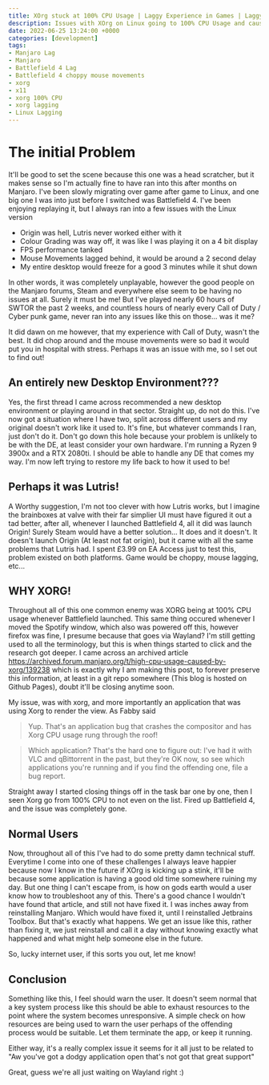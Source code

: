 ```yaml
---
title: XOrg stuck at 100% CPU Usage | Laggy Experience in Games | Laggy Manjaro (SOLUTION)
description: Issues with XOrg on Linux going to 100% CPU Usage and causing your games to lag? I found the solution!
date: 2022-06-25 13:24:00 +0000
categories: [development]
tags: 
- Manjaro Lag
- Manjaro
- Battlefield 4 Lag
- Battlefield 4 choppy mouse movements
- xorg
- x11
- xorg 100% CPU
- xorg lagging
- Linux Lagging
---
```


# The initial Problem

It'll be good to set the scene because this one was a head scratcher, but it makes sense so I'm actually fine to have ran into this after months on Manjaro. I've been slowly migrating over game after game to Linux, and one big one I was into just before I switched was Battlefield 4. I've been enjoying replaying it, but I always ran into a few issues with the Linux version
- Origin was hell, Lutris never worked either with it
- Colour Grading was way off, it was like I was playing it on a 4 bit display
- FPS performance tanked
- Mouse Movements lagged behind, it would be around a 2 second delay
- My entire desktop would freeze for a good 3 minutes while it shut down

In other words, it was completely unplayable, however the good people on the Manjaro forums, Steam and everywhere else seem to be having no issues at all. Surely it must be me! But I've played nearly 60 hours of SWTOR the past 2 weeks, and countless hours of nearly every Call of Duty / Cyber punk game, never ran into any issues like this on those... was it me?

It did dawn on me however, that my experience with Call of Duty, wasn't the best. It did chop around and the mouse movements were so bad it would put you in hospital with stress. Perhaps it was an issue with me, so I set out to find out!

## An entirely new Desktop Environment???

Yes, the first thread I came across recommended a new desktop environment or playing around in that sector. Straight up, do not do this. I've now got a situation where I have two, split across different users and my original doesn't work like it used to. It's fine, but whatever commands I ran, just don't do it. Don't go down this hole because your problem is unlikely to be with the DE, at least consider your own hardware. I'm running a Ryzen 9 3900x and a RTX 2080ti. I should be able to handle any DE that comes my way. I'm now left trying to restore my life back to how it used to be!

## Perhaps it was Lutris!
A Worthy suggestion, I'm not too clever with how Lutris works, but I imagine the brainboxes at valve with their far simplier UI must have figured it out a tad better, after all, whenever I launched Battlefield 4, all it did was launch Origin! Surely Steam would have a better solution... It does and it doesn't. It doesn't launch Origin (At least not fat origin), but it came with all the same problems that Lutris had. I spent £3.99 on EA Access just to test this, problem existed on both platforms. Game would be choppy, mouse lagging, etc...

## WHY XORG!

Throughout all of this one common enemy was XORG being at 100% CPU usage whenever Battlefield launched. This same thing occured whenever I moved the Spotify window, which also was powered off this, however firefox was fine, I presume because that goes via Wayland? I'm still getting used to all the terminology, but this is when things started to click and the research got deeper. I came across an archived article https://archived.forum.manjaro.org/t/high-cpu-usage-caused-by-xorg/139238 which is exactly why I am making this post, to forever preserve this information, at least in a git repo somewhere (This blog is hosted on Github Pages), doubt it'll be closing anytime soon.

My issue, was with xorg, and more importantly an application that was using Xorg to render the view. As Fabby said

>Yup. That's an application bug that crashes the compositor and has Xorg CPU usage rung through the roof!

>Which application? That's the hard one to figure out: I've had it with VLC and qBittorrent in the past, but they're OK now, so see which applications you're running and if you find the offending one, file a bug report.

Straight away I started closing things off in the task bar one by one, then I seen Xorg go from 100% CPU to not even on the list. Fired up Battlefield 4, and the issue was completely gone.

## Normal Users

Now, throughout all of this I've had to do some pretty damn technical stuff. Everytime I come into one of these challenges I always leave happier because now I know in the future if XOrg is kicking up a stink, it'll be because some application is having a good old time somewhere ruining my day. But one thing I can't escape from, is how on gods earth would a user know how to troubleshoot any of this. There's a good chance I wouldn't have found that article, and still not have fixed it. I was inches away from reinstalling Manjaro. Which would have fixed it, until I reinstalled Jetbrains Toolbox. But that's exactly what happens. We get an issue like this, rather than fixing it, we just reinstall and call it a day without knowing exactly what happened and what might help someone else in the future.

So, lucky internet user, if this sorts you out, let me know!

## Conclusion

Something like this, I feel should warn the user. It doesn't seem normal that a key system process like this should be able to exhaust resources to the point where the system becomes unresponsive. A simple check on how resources are being used to warn the user perhaps of the offending process would be suitable. Let them terminate the app, or keep it running. 

Either way, it's a really complex issue it seems for it all just to be related to "Aw you've got a dodgy application open that's not got that great support"

Great, guess we're all just waiting on Wayland right :)